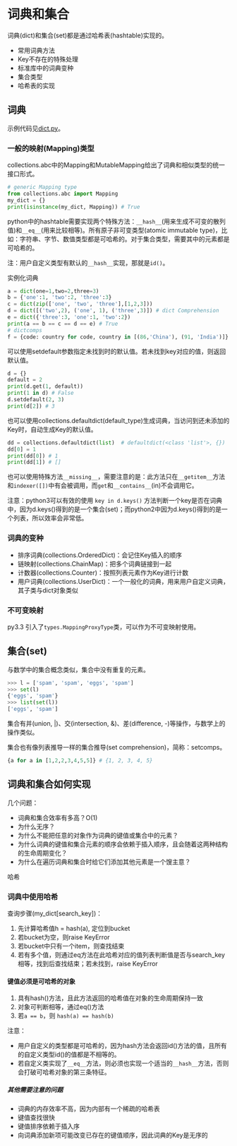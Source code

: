 # 词典和集合

词典(dict)和集合(set)都是通过哈希表(hashtable)实现的。

- 常用词典方法
- Key不存在的特殊处理
- 标准库中的词典变种
- 集合类型
- 哈希表的实现

## 词典

示例代码见[dict.py](dict.py)。

### 一般的映射(Mapping)类型

collections.abc中的Mapping和MutableMapping给出了词典和相似类型的统一接口形式。

```python
# generic Mapping type
from collections.abc import Mapping
my_dict = {}
print(isinstance(my_dict, Mapping)) # True
```

python中的hashtable需要实现两个特殊方法：`__hash__`(用来生成不可变的散列值)和`__eq__`(用来比较相等)。所有原子非可变类型(atomic immutable type)，比如：字符串、字节、数值类型都是可哈希的。对于集合类型，需要其中的元素都是可哈希的。

注：用户自定义类型有默认的`__hash__`实现，那就是`id()`。

实例化词典

```python
a = dict(one=1,two=2,three=3)
b = {'one':1, 'two':2, 'three':3}
c = dict(zip(['one', 'two', 'three'],[1,2,3]))
d = dict([('two',2), ('one', 1), ('three',3)]) # dict Comprehension
e = dict({'three':3, 'one':1, 'two':2})
print(a == b == c == d == e) # True
# dictcomps
f = {code: country for code, country in [(86,'China'), (91, 'India')]}
```

可以使用setdefault参数指定未找到时的默认值。若未找到key对应的值，则返回默认值。

```python
d = {}
default = 2
print(d.get(1, default))
print(1 in d) # False
d.setdefault(2, 3)
print(d[2]) # 3

```

也可以使用collections.defaultdict(default_type)生成词典，当访问到还未添加的Key时，自动生成Key的默认值。

```python
dd = collections.defaultdict(list)  # defaultdict(<class 'list'>, {})
dd[0] = 1
print(dd[0]) # 1
print(dd[1]) # []
```

也可以使用特殊方法`__missing__`，需要注意的是：此方法只在`__getitem__`方法和`indexer([])`中有会被调用，而`get`和`__contains__`(in)不会调用它。

注意：python3可以有效的使用 `key in d.keys()` 方法判断一个key是否在词典中，因为d.keys()得到的是一个集合(set)；而python2中因为d.keys()得到的是一个列表，所以效率会非常低。

### 词典的变种

- 排序词典(collections.OrderedDict)：会记住Key插入的顺序
- 链映射(collections.ChainMap)：把多个词典链接到一起
- 计数器(collections.Counter)：按照列表元素作为Key进行计数
- 用户词典(collections.UserDict)：一个一般化的词典，用来用户自定义词典，其子类与dict对象类似

### 不可变映射

py3.3 引入了`types.MappingProxyType`类，可以作为不可变映射使用。


## 集合(set)

与数学中的集合概念类似，集合中没有重复的元素。

```python
>>> l = ['spam', 'spam', 'eggs', 'spam']
>>> set(l)
{'eggs', 'spam'}
>>> list(set(l))
['eggs', 'spam']
```

集合有并(union, |)、交(intersection, &)、差(difference, -)等操作，与数学上的操作类似。

集合也有像列表推导一样的集合推导(set comprehension)，简称：setcomps。

```python
{a for a in [1,2,2,3,4,5,5]} # {1, 2, 3, 4, 5}
```

## 词典和集合如何实现

几个问题：

- 词典和集合效率有多高？O(1)
- 为什么无序？
- 为什么不能把任意的对象作为词典的键值或集合中的元素？
- 为什么词典的键值和集合元素的顺序会依赖于插入顺序，且会随着这两种结构的生命周期变化？
- 为什么在遍历词典和集合时给它们添加其他元素是一个馊主意？

哈希

### 词典中使用哈希

查询步骤(my_dict[search_key])：

1. 先计算哈希值h = hash(a), 定位到bucket
2. 若bucket为空，则raise KeyError
3. 若bucket中只有一个item，则查找结束
4. 若有多个值，则通过eq方法在此哈希对应的值列表判断值是否与search_key相等，找到后查找结束；若未找到，raise KeyError

#### 键值必须是可哈希的对象

1. 具有hash()方法，且此方法返回的哈希值在对象的生命周期保持一致
1. 对象可判断相等，通过eq()方法
1. 若`a == b`，则 `hash(a) == hash(b)`

注意：

- 用户自定义的类型都是可哈希的，因为hash方法会返回id()方法的值，且所有的自定义类型id()的值都是不相等的。
- 若自定义类实现了`__eq__`方法，则必须也实现一个适当的`__hash__`方法，否则会打破可哈希对象的第三条特征。

##### 其他需要注意的问题

- 词典的内存效率不高，因为内部有一个稀疏的哈希表
- 键值查找很快
- 键值排序依赖于插入序
- 向词典添加新项可能改变已存在的键值顺序，因此词典的Key是无序的
